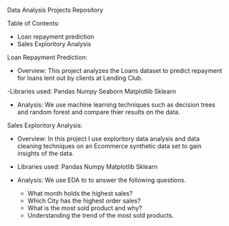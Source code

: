 Data Analysis Projects Repository

Table of Contents:
- Loan repayment prediction
- Sales Exploritory Analysis

Loan Repayment Prediction:
- Overview: 
  This project analyzes the Loans dataset to predict repayment for loans lent out by clients at Lending Club.

-Libraries used: 
  Pandas 
  Numpy
  Seaborn
  Matplotlib
  Sklearn

- Analysis: 
  We use machine learning techniques such as decision trees and random forest and compare thier results on the data. 


Sales Exploritory Analysis: 
- Overview: 
  In this project I use exploritory data analysis and data cleaning techniques on an Ecommerce synthetic data set to gain insights of the data. 

- Libraries used: 
  Pandas 
  Numpy
  Matplotlib
  Sklearn

- Analysis: 
  We use EDA to to answer the following questions.
    - What month holds the highest sales? 
    - Which City has the highest order sales? 
    - What is the most sold product and why?
    - Understanding the trend of the most sold products. 
